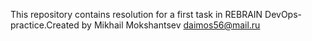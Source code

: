 This repository contains resolution for a first task in REBRAIN DevOps-practice.Created by Mikhail Mokshantsev <daimos56@mail.ru> 
